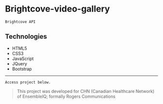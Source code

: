 # Brightcove-video-gallery

```Brightcove API```

## Technologies
* HTML5
* CSS3 
* JavaScript
* JQuery
* Bootstrap

---------------------------------------
```
Access project below.
```

> This project was developed for CHN (Canadian Healthcare Network) of EnsembleIQ; formally Rogers Communications
